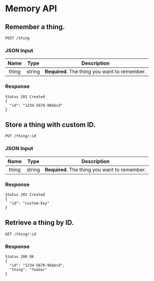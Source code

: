 # Memory API

## Remember a thing.

```
POST /thing
```

### JSON Input

| Name | Type | Description |
|:--------:|:--------:|:---------------:|
| thing | string | **Required**. The thing you want to remember. |


### Response

```
Status 201 Created
{
  "id": "1234-5678-90abcd"
}
```

## Store a thing with custom ID.

```
PUT /thing/:id
```


### JSON Input

| Name | Type | Description |
|:--------:|:--------:|:---------------:|
| thing | string | **Required**. The thing you want to remember. |


### Response

```
Status 201 Created
{
  "id": "custom-key"
}
```


## Retrieve a thing by ID.

```
GET /thing/:id
```


### Response

```
Status 200 OK
{
  "id": "1234-5678-90abcd",
  "thing": "foobar"
}
```
